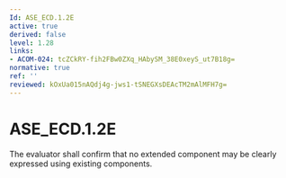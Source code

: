 ```yaml
---
Id: ASE_ECD.1.2E
active: true
derived: false
level: 1.28
links:
- ACOM-024: tcZCkRY-fih2FBw0ZXq_HAbySM_38E0xeyS_ut7B18g=
normative: true
ref: ''
reviewed: kOxUa015nAQdj4g-jws1-tSNEGXsDEAcTM2mAlMFH7g=
---
```


# ASE_ECD.1.2E

The evaluator shall confirm that no extended component may be clearly expressed using existing components.